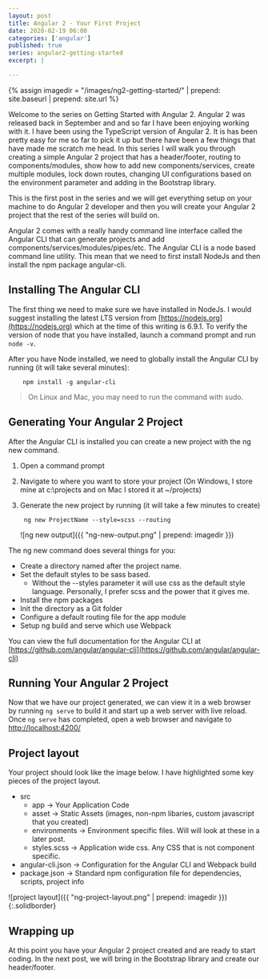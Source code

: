 ```yaml
---
layout: post
title: Angular 2 - Your First Project
date: 2020-02-19 06:00
categories: ['angular']
published: true
series: angular2-getting-started
excerpt: |

---
```


{% assign imagedir = "/images/ng2-getting-started/" | prepend: site.baseurl | prepend: site.url %}

Welcome to the series on Getting Started with Angular 2.  Angular 2 was released back in September and and so far I have been enjoying working with it.  I have been using the TypeScript version of Angular 2.  It is has been pretty easy for me so far to pick it up but there have been a few things that have made me scratch me head.  In this series I will walk you through creating a simple Angular 2 project that has a header/footer, routing to components/modules, show how to add new components/services, create multiple modules, lock down routes, changing UI configurations based on the environment parameter and adding in the Bootstrap library. 

This is the first post in the series and we will get everything setup on your machine to do Angular 2 developer and then you will create your Angular 2 project that the rest of the series will build on. 
 
Angular 2 comes with a really handy command line interface called the Angular CLI that can generate projects and add components/services/modules/pipes/etc.  The Angular CLI is a node based command line utility.  This mean that we need to first install NodeJs and then install the npm package angular-cli.  

## Installing The Angular  CLI

The first thing we need to make sure we have installed in NodeJs.  I would suggest installing the latest LTS version from [https://nodejs.org](https://nodejs.org) which at the time of this writing is 6.9.1.  To verify the version of node that you have installed, launch a command prompt and run `node -v`.  

After you have Node installed, we need to globally install the Angular CLI by running (it will take several minutes):

		npm install -g angular-cli 
		
> On Linux and Mac, you may need to run the command with sudo. 

## Generating Your Angular 2 Project

After the Angular CLI is installed you can create a new project with the ng new command.

1. Open a command prompt
1. Navigate to where you want to store your project (On Windows, I store mine at c:\projects and on Mac I stored it at ~/projects)
1. Generate the new project by running (it will take a few minutes to create)

		ng new ProjectName --style=scss --routing 
 
	![ng new output]({{ "ng-new-output.png" | prepend: imagedir }})

 The ng new command does several things for you:
 
* Create a directory named after the project name.  
* Set the default styles to be sass based.  
	* Without the --styles parameter it will use css as the default style language.  Personally, I prefer scss and the power that it gives me.
* Install the npm packages
* Init the directory as a Git folder
* Configure a default routing file for the app module
* Setup ng build and serve which use Webpack



You can view the full documentation for the Angular CLI at [https://github.com/angular/angular-cli](https://github.com/angular/angular-cli)  

## Running Your Angular 2 Project

Now that we have our project generated, we can view it in a web browser by running `ng serve` to build it and start up a web server with live reload.  Once `ng serve` has completed, open a web browser and navigate to [http://localhost:4200/](http://localhost:4200)

## Project layout

Your project should look like the image below.  I have highlighted some key pieces of the project layout.  

* src
	* app -> Your Application Code
	* asset -> Static Assets (images, non-npm libaries, custom javascript that you created)
	* environments -> Environment specific files.  Will will look at these in a later post.
	* styles.scss -> Application wide css.  Any CSS that is not component specific.
* angular-cli.json -> Configuration for the Angular CLI and Webpack build
* package.json -> Standard npm configuration file for dependencies, scripts, project info

![project layout]({{ "ng-project-layout.png" | prepend: imagedir }})
{:.solidborder}


## Wrapping up 

At this point you have your Angular 2 project created and are ready to start coding.  In the next post, we will bring in the Bootstrap library and create our header/footer.

